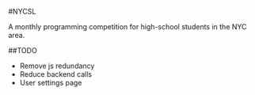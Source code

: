 #NYCSL

A monthly programming competition for high-school students in the NYC area.

##TODO

- Remove js redundancy
- Reduce backend calls
- User settings page
